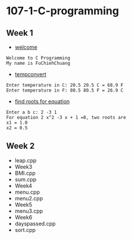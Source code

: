 # 107-1-C-programming

## Week 1
- [welcome](https://github.com/fuchieh0614/107-1-C-programming/blob/master/w01/welcome.cpp)
````
Welcome to C Programming 
My name is FuChiehChuang
````
- [tempconvert](https://github.com/fuchieh0614/107-1-C-programming/blob/master/w01/tempconvert.cpp)
````
Enter temperature in C: 20.5 20.5 C = 68.9 F 
Enter temperature in F: 80.5 80.5 F = 26.9 C
````
- [find roots for equation](https://github.com/fuchieh0614/107-1-C-programming/blob/master/w01/find%20roots%20for%20equation.cpp)
````
Enter a b c: 2 -3 1 
For equation 2 x^2 -3 x + 1 =0, two roots are 
x1 = 1.0 
x2 = 0.5
````
##  Week 2
* leap.cpp
* Week3
* BMI.cpp
* sum.cpp
* Week4
* menu.cpp
* menu2.cpp
* Week5
* menu3.cpp
* Week6
* dayspassed.cpp
* sort.cpp
<!--stackedit_data:
eyJoaXN0b3J5IjpbLTE5MDQwMTU5NzMsMTU3MTg1MTA2NV19
-->